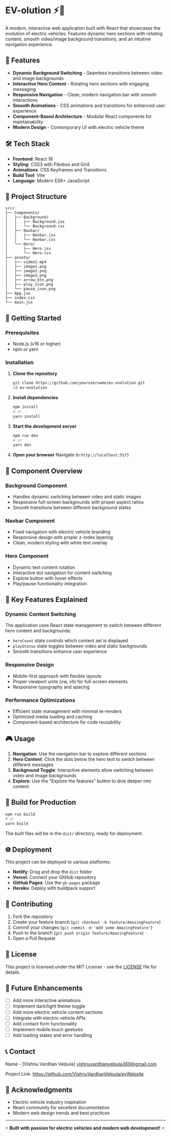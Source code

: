 # EV-olution ⚡🚗

A modern, interactive web application built with React that showcases the evolution of electric vehicles. Features dynamic hero sections with rotating content, smooth video/image background transitions, and an intuitive navigation experience.

## 🚀 Features

- **Dynamic Background Switching** - Seamless transitions between video and image backgrounds
- **Interactive Hero Content** - Rotating hero sections with engaging messaging
- **Responsive Navigation** - Clean, modern navigation bar with smooth interactions
- **Smooth Animations** - CSS animations and transitions for enhanced user experience
- **Component-Based Architecture** - Modular React components for maintainability
- **Modern Design** - Contemporary UI with electric vehicle theme

## 🛠️ Tech Stack

- **Frontend**: React 18
- **Styling**: CSS3 with Flexbox and Grid
- **Animations**: CSS Keyframes and Transitions
- **Build Tool**: Vite
- **Language**: Modern ES6+ JavaScript

## 📂 Project Structure

```
src/
├── Components/
│   ├── Background/
│   │   ├── Background.jsx
│   │   └── Background.css
│   ├── Navbar/
│   │   ├── Navbar.jsx
│   │   └── Navbar.css
│   └── Hero/
│       ├── Hero.jsx
│       └── Hero.css
├── assets/
│   ├── video1.mp4
│   ├── image1.png
│   ├── image2.png
│   ├── image3.png
│   ├── arrow_btn.png
│   ├── play_icon.png
│   └── pause_icon.png
├── App.jsx
├── index.css
└── main.jsx
```

## 🎯 Getting Started

### Prerequisites

- Node.js (v16 or higher)
- npm or yarn

### Installation

1. **Clone the repository**
   ```bash
   git clone https://github.com/yourusername/ev-evolution.git
   cd ev-evolution
   ```

2. **Install dependencies**
   ```bash
   npm install
   # or
   yarn install
   ```

3. **Start the development server**
   ```bash
   npm run dev
   # or
   yarn dev
   ```

4. **Open your browser**
   Navigate to `http://localhost:5173`

## 🎨 Component Overview

### Background Component
- Handles dynamic switching between video and static images
- Responsive full-screen backgrounds with proper aspect ratios
- Smooth transitions between different background states

### Navbar Component
- Fixed navigation with electric vehicle branding
- Responsive design with proper z-index layering
- Clean, modern styling with white text overlay

### Hero Component
- Dynamic text content rotation
- Interactive dot navigation for content switching
- Explore button with hover effects
- Play/pause functionality integration

## 🔧 Key Features Explained

### Dynamic Content Switching
The application uses React state management to switch between different hero content and backgrounds:
- `heroCount` state controls which content set is displayed
- `playStatus` state toggles between video and static backgrounds
- Smooth transitions enhance user experience

### Responsive Design
- Mobile-first approach with flexible layouts
- Proper viewport units (vw, vh) for full-screen elements
- Responsive typography and spacing

### Performance Optimizations
- Efficient state management with minimal re-renders
- Optimized media loading and caching
- Component-based architecture for code reusability

## 🎮 Usage

1. **Navigation**: Use the navigation bar to explore different sections
2. **Hero Content**: Click the dots below the hero text to switch between different messages
3. **Background Toggle**: Interactive elements allow switching between video and image backgrounds
4. **Explore**: Use the "Explore the features" button to dive deeper into content

## 🚀 Build for Production

```bash
npm run build
# or
yarn build
```

The built files will be in the `dist/` directory, ready for deployment.

## 🌐 Deployment

This project can be deployed to various platforms:

- **Netlify**: Drag and drop the `dist` folder
- **Vercel**: Connect your GitHub repository
- **GitHub Pages**: Use the `gh-pages` package
- **Heroku**: Deploy with buildpack support

## 🤝 Contributing

1. Fork the repository
2. Create your feature branch (`git checkout -b feature/AmazingFeature`)
3. Commit your changes (`git commit -m 'Add some AmazingFeature'`)
4. Push to the branch (`git push origin feature/AmazingFeature`)
5. Open a Pull Request

## 📝 License

This project is licensed under the MIT License - see the [LICENSE](LICENSE) file for details.

## 🔮 Future Enhancements

- [ ] Add more interactive animations
- [ ] Implement dark/light theme toggle
- [ ] Add more electric vehicle content sections
- [ ] Integrate with electric vehicle APIs
- [ ] Add contact form functionality
- [ ] Implement mobile touch gestures
- [ ] Add loading states and error handling

## 📞 Contact

Name - [Vishnu Vardhan Velpula] vishnuvardhanvelpula369@gmail.com

Project Link: https://github.com/VishnuVardhanVelpula/evWebsite

## 🙏 Acknowledgments

- Electric vehicle industry inspiration
- React community for excellent documentation
- Modern web design trends and best practices

---

⚡ **Built with passion for electric vehicles and modern web development!** ⚡
